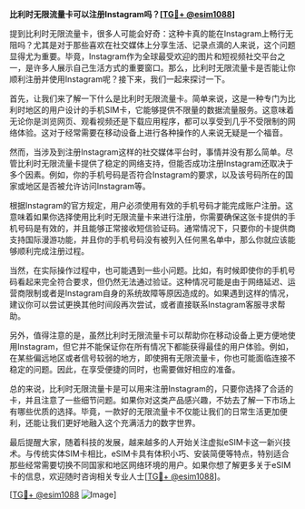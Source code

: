 **比利时无限流量卡可以注册Instagram吗？[[TG💪+ @esim1088](https://t.me/s/esim1088)]**

提到比利时无限流量卡，很多人可能会好奇：这种卡真的能在Instagram上畅行无阻吗？尤其是对于那些喜欢在社交媒体上分享生活、记录点滴的人来说，这个问题显得尤为重要。毕竟，Instagram作为全球最受欢迎的图片和短视频社交平台之一，是许多人展示自己生活方式的重要窗口。那么，比利时无限流量卡是否能让你顺利注册并使用Instagram呢？接下来，我们一起来探讨一下。

首先，让我们来了解一下什么是比利时无限流量卡。简单来说，这是一种专门为比利时地区的用户设计的手机SIM卡，它能够提供不限量的数据流量服务。这意味着无论你是浏览网页、观看视频还是下载应用程序，都可以享受到几乎不受限制的网络体验。这对于经常需要在移动设备上进行各种操作的人来说无疑是一个福音。

然而，当涉及到注册Instagram这样的社交媒体平台时，事情并没有那么简单。尽管比利时无限流量卡提供了稳定的网络支持，但能否成功注册Instagram还取决于多个因素。例如，你的手机号码是否符合Instagram的要求，以及该号码所在的国家或地区是否被允许访问Instagram等。

根据Instagram的官方规定，用户必须使用有效的手机号码才能完成账户注册。这意味着如果你选择使用比利时无限流量卡来进行注册，你需要确保这张卡提供的手机号码是有效的，并且能够正常接收短信验证码。通常情况下，只要你的卡提供商支持国际漫游功能，并且你的手机号码没有被列入任何黑名单中，那么你就应该能够顺利完成注册过程。

当然，在实际操作过程中，也可能遇到一些小问题。比如，有时候即使你的手机号码看起来完全符合要求，但仍然无法通过验证。这种情况可能是由于网络延迟、运营商限制或者是Instagram自身的系统故障等原因造成的。如果遇到这样的情况，建议你可以尝试更换其他时间段再次尝试，或者直接联系Instagram客服寻求帮助。

另外，值得注意的是，虽然比利时无限流量卡可以帮助你在移动设备上更方便地使用Instagram，但它并不能保证你在所有情况下都能获得最佳的用户体验。例如，在某些偏远地区或者信号较弱的地方，即使拥有无限流量卡，你也可能面临连接不稳定的问题。因此，在享受便捷的同时，也需要做好相应的准备。

总的来说，比利时无限流量卡是可以用来注册Instagram的，只要你选择了合适的卡，并且注意了一些细节问题。如果你对这类产品感兴趣，不妨去了解一下市场上有哪些优质的选择。毕竟，一款好的无限流量卡不仅能让我们的日常生活更加便利，还能让我们更好地融入这个充满活力的数字世界。

最后提醒大家，随着科技的发展，越来越多的人开始关注虚拟eSIM卡这一新兴技术。与传统实体SIM卡相比，eSIM卡具有体积小巧、安装简便等特点，特别适合那些经常需要切换不同国家和地区网络环境的用户。如果你想了解更多关于eSIM卡的信息，欢迎随时咨询相关专业人士[[TG💪+ @esim1088](https://t.me/s/esim1088)]。

[[TG💪+ @esim1088](https://t.me/s/esim1088) ![Image](https://i.postimg.cc/4NQfJmqS/Snipaste-2025-05-13-00-14-12.png)]